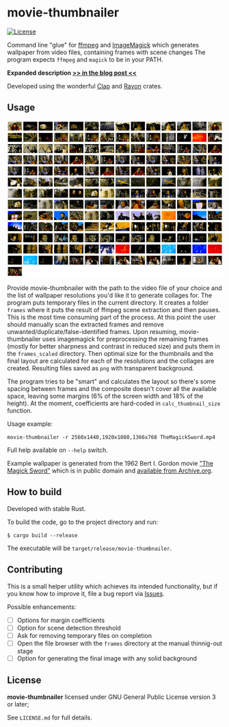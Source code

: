    # movie-thumbnailer

[![License](https://img.shields.io/badge/license-GPLv3-blue.svg)](https://github.com/Indiscipline/movie-thumbnailer/blob/master/LICENSE.md)

Command line "glue" for [ffmpeg](https://ffmpeg.org/) and [ImageMagick](https://www.imagemagick.org/) which generates wallpaper  from video files, containing frames with scene changes
The program expects `ffmpeg` and `magick` to be in your PATH.

**Expanded description [>> in the blog post <<](https://indiscipline.github.io/post/movie-thumbnailer-announcement/)**

Developed using the wonderful [Clap](https://github.com/kbknapp/clap-rs) and [Rayon](https://github.com/rayon-rs/rayon) crates.

## Usage

![<img alt="movie-thumbnailer example" width="33%" src="example/TheMagicSword-1024x768.png"/>](example/TheMagicSword-1024x768.png)

Provide movie-thumbnailer with the path to the video file of your choice and the list of wallpaper resolutions you'd like it to generate collages for. The program puts temporary files in the current directory. It creates a folder `frames` where it puts the result of ffmpeg scene extraction and then pauses. This is the most time consuming part of the process. At this point the user should manually scan the extracted frames and remove unwanted/duplicate/false-identified frames. Upon resuming, movie-thumbnailer uses imagemagick for preprocessing the remaining frames (mostly for better sharpness and contrast in reduced size) and puts them in the `frames_scaled` directory. Then optimal size for the thumbnails and the final layout are calculated for each of the resolutions and the collages are created. Resulting files saved as `png` with transparent background.

The program tries to be "smart" and calculates the layout so there's some spacing between frames and the composite doesn't cover all the available space, leaving some margins (6% of the screen width and 18% of the height). At the moment, coefficients are hard-coded in `calc_thumbnail_size` function.

Usage example:
```
movie-thumbnailer -r 2560x1440,1920x1080,1366x768 TheMagickSword.mp4
```


Full help available on `--help` switch.

Example wallpaper is generated from the 1962 Bert I. Gordon movie ["The Magick Sword"](https://en.wikipedia.org/wiki/The_Magic_Sword_(1962_film)) which is in public domain and [available from Archive.org](https://archive.org/details/TheMagicSword).

## How to build
Developed with stable Rust.

To build the code, go to the project directory and run:

```
$ cargo build --release
```

The executable will be `target/release/movie-thumbnailer`.


## Contributing ##
This is a small helper utility which achieves its intended functionality, but if you know how to improve it, file a bug report via [Issues](https://github.com/Indiscipline/movie-thumbnailer/issues).

Possible enhancements:
* [ ] Options for margin coefficients
* [ ] Option for scene detection threshold
* [ ] Ask for removing temporary files on completion
* [ ] Open the file browser with the `frames` directory at the manual thinnig-out stage
* [ ] Option for generating the final image with any solid background

## License ##
**movie-thumbnailer** licensed under GNU General Public License version 3 or later;

See `LICENSE.md` for full details.
